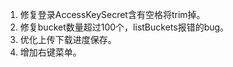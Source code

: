 
1. 修复登录AccessKeySecret含有空格将trim掉。
2. 修复bucket数量超过100个，listBuckets报错的bug。
3. 优化上传下载进度保存。
4. 增加右键菜单。
